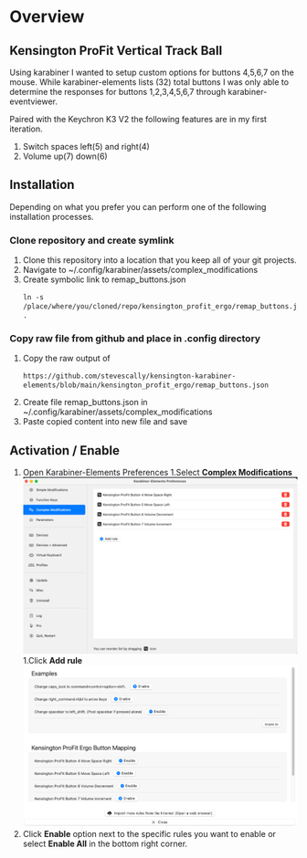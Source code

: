 # Overview

## Kensington ProFit Vertical Track Ball

Using karabiner I wanted to setup custom options for buttons 4,5,6,7 on the
mouse. While karabiner-elements lists (32) total buttons I was only able to
determine the responses for buttons 1,2,3,4,5,6,7 through karabiner-eventviewer.

Paired with the Keychron K3 V2 the following features are in my first
iteration.

1. Switch spaces left(5) and right(4)
2. Volume up(7) down(6) 

## Installation

Depending on what you prefer you can perform one of the following installation
processes.

### Clone repository and create symlink

1. Clone this repository into a location that you keep all of your git projects.
1. Navigate to ~/.config/karabiner/assets/complex_modifications
1. Create symbolic link to remap_buttons.json
   ```
   ln -s /place/where/you/cloned/repo/kensington_profit_ergo/remap_buttons.json .
   ```

### Copy raw file from github and place in .config directory

1. Copy the raw output of 
   ```
   https://github.com/stevescally/kensington-karabiner-elements/blob/main/kensington_profit_ergo/remap_buttons.json
   ```
1. Create file remap_buttons.json in ~/.config/karabiner/assets/complex_modifications
1. Paste copied content into new file and save

## Activation / Enable

1. Open Karabiner-Elements Preferences
1.Select __Complex Modifications__
  ![Figure 1.0: Complex Modifications Option](images/karabiner-elements-preferences-complex-modifications.png)
1.Click __Add rule__
  ![Figure 1.1: Add rule(s)](images/karabiner-elements-complex-modifications-add-rule.png)
1. Click __Enable__ option next to the specific rules you want to enable or select __Enable All__
   in the bottom right corner.



